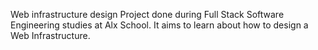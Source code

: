 Web infrastructure design
Project done during Full Stack Software Engineering studies at Alx School. It aims to learn about how to design a Web Infrastructure.
